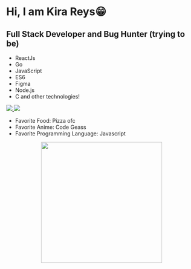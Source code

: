 # Hi, I am Kira Reys😁
## Full Stack Developer and Bug Hunter (trying to be)
<ul>
  <li>ReactJs</li>
  <li>Go</li>
  <li>JavaScript</li>
  <li>ES6</li>
  <li>Figma</li>
  <li>Node.js</li>
  <li>C and other technologies!</li>
</ul>
<a href="https://discord.com/"><img src="https://img.shields.io/badge/Discord-Kira%20Reys%232749-blue?style=plastic&logo=discord.svg" /> </a>
<a href=""><img src="https://img.shields.io/badge/Instagram-Kira%20Reys-purple?style=plastic&logo=instagram"/> </a>

* Favorite Food: Pizza ofc 
* Favorite Anime: Code Geass
* Favorite Programming Language: Javascript
<p align="center">
  <img src="https://i.stack.imgur.com/dAAK1.jpg" height=320px width=320px/>
</p>


